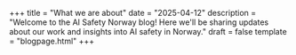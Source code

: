 +++
title = "What we are about"
date = "2025-04-12"
description = "Welcome to the AI Safety Norway blog! Here we'll be sharing updates about our work and insights into AI safety in Norway."
draft = false
template = "blogpage.html"
+++